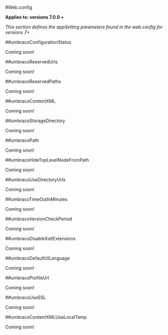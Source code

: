 #Web.config

**Applies to: versions 7.0.0 +**

_This section defines the appSetting parameters found in the web.config for versions 7+_

##umbracoConfigurationStatus

Coming soon!

##umbracoReservedUrls

Coming soon!

##umbracoReservedPaths

Coming soon!

##umbracoContentXML

Coming soon!

##umbracoStorageDirectory

Coming soon!

##umbracoPath

Coming soon!

##umbracoHideTopLevelNodeFromPath

Coming soon!

##umbracoUseDirectoryUrls

Coming soon!

##umbracoTimeOutInMinutes

Coming soon!

##umbracoVersionCheckPeriod

Coming soon!

##umbracoDisableXsltExtensions

Coming soon!

##umbracoDefaultUILanguage

Coming soon!

##umbracoProfileUrl

Coming soon!

##umbracoUseSSL

Coming soon!

##umbracoContentXMLUseLocalTemp

Coming soon!
 